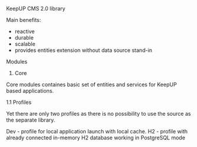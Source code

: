 KeepUP CMS 2.0 library

Main benefits:

- reactive
- durable
- scalable
- provides entities extension without data source stand-in

Modules

1. Core

Core modules containes basic set of entities and services for KeepUP based applications.

1.1 Profiles

Yet there are only two profiles as there is no possibility to use the source as the separate library.

Dev - profile for local application launch with local cache.
H2 - profile with already connected in-memory H2 database working in PostgreSQL mode